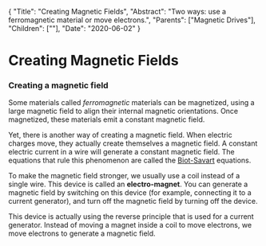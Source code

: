 {
    "Title": "Creating Magnetic Fields",
    "Abstract": "Two ways: use a ferromagnetic material or move electrons.",
    "Parents": ["Magnetic Drives"],
    "Children": [""],
    "Date": "2020-06-02"
}

# Creating Magnetic Fields

### Creating a magnetic field

Some materials called _ferromagnetic_ materials can be magnetized, using a large magnetic field to align their internal magnetic orientations. Once magnetized, these materials emit a constant magnetic field.

Yet, there is another way of creating a magnetic field. When electric charges move, they actually create themselves a magnetic field. A constant electric current in a wire will generate a constant magnetic field. The equations that rule this phenomenon are called the <a href="https://en.wikipedia.org/wiki/Biot-Savart_law">Biot-Savart</a> equations. 

To make the magnetic field stronger, we usually use a coil instead of a single wire. This device is called an **electro-magnet**. You can generate a magnetic field by switching on this device (for example, connecting it to a current generator), and turn off the magnetic field by turning off the device. 

This device is actually using the reverse principle that is used for a current generator. Instead of moving a magnet inside a coil to move electrons, we move electrons to generate a magnetic field.